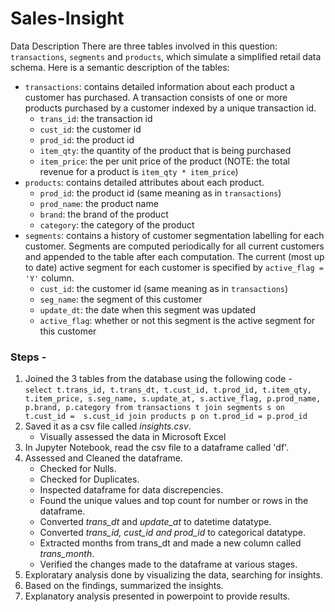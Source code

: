 # Sales-Insight

Data Description
There are three tables involved in this question: `transactions`, `segments` and
`products`, which simulate a simplified retail data schema.  Here is a semantic
description of the tables:

- `transactions`: contains detailed information about each product a customer
   has purchased.  A transaction consists of one or more products purchased by
   a customer indexed by a unique transaction id.
   * `trans_id`: the transaction id
   * `cust_id`: the customer id
   * `prod_id`: the product id
   * `item_qty`: the quantity of the product that is being purchased
   * `item_price`: the per unit price of the product (NOTE: the total revenue
     for a product is `item_qty * item_price`)
- `products`: contains detailed attributes about each product.
   * `prod_id`: the product id (same meaning as in `transactions`)
   * `prod_name`: the product name
   * `brand`: the brand of the product
   * `category`: the category of the product
- `segments`: contains a history of customer segmentation labelling for each
   customer.  Segments are computed periodically for all current customers and
   appended to the table after each computation.  The current (most up to date)
   active segment for each customer is specified by `active_flag = 'Y'` column.
   * `cust_id`: the customer id (same meaning as in `transactions`)
   * `seg_name`: the segment of this customer
   * `update_dt`: the date when this segment was updated
   * `active_flag`: whether or not this segment is the active segment for this customer

### Steps -

1. Joined the 3 tables from the database using the following code - <br>
    `select t.trans_id, t.trans_dt, t.cust_id, t.prod_id, t.item_qty, t.item_price,
    s.seg_name, s.update_at, s.active_flag, p.prod_name, p.brand, p.category
    from transactions t
    join segments s
    on t.cust_id =  s.cust_id
    join products p
    on t.prod_id = p.prod_id`
2. Saved it as a csv file  called *insights.csv*.
    - Visually assessed the data in Microsoft Excel
3. In Jupyter Notebook, read the csv file to a dataframe called 'df'.
4. Assessed and Cleaned the dataframe. 
    - Checked for Nulls.
    - Checked for Duplicates.
    - Inspected dataframe for data discrepencies. 
    - Found the unique values and top count for number or rows in the dataframe.
    - Converted *trans_dt* and *update_at* to datetime datatype.
    - Converted *trans_id, cust_id and prod_id* to categorical datatype. 
    - Extracted months from trans_dt and made a new column called *trans_month*.
    - Verified the changes made to the dataframe at various stages.
5. Exploratary analysis done by visualizing the data, searching for insights.   
6. Based on the findings, summarized the insights. 
7. Explanatory analysis presented in powerpoint to provide results. 